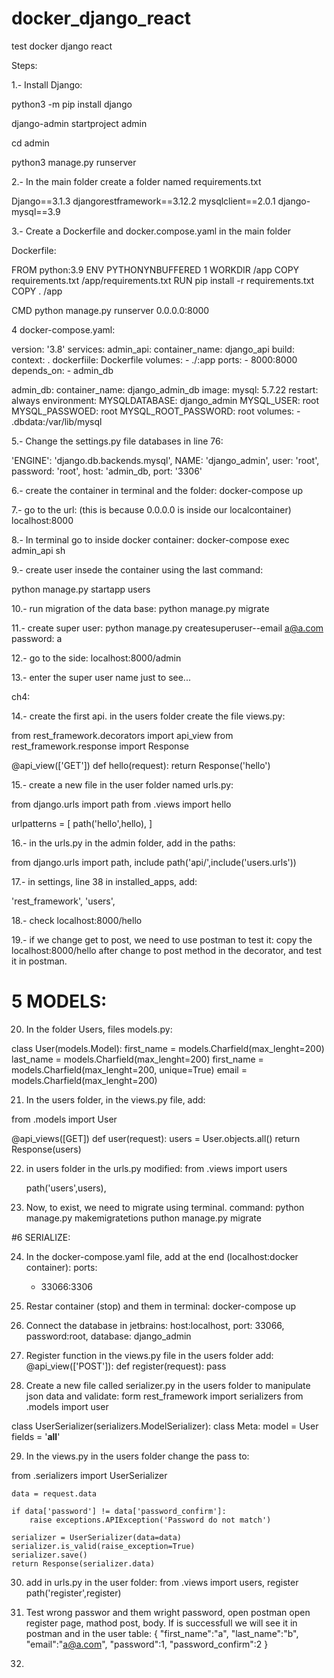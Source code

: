 # docker_django_react
test docker django react


Steps:

1.- Install Django:

python3 -m pip install django

django-admin startproject admin

cd admin

python3 manage.py runserver



2.- In the main folder create a folder named requirements.txt

Django==3.1.3
djangorestframework==3.12.2
mysqlclient==2.0.1
django-mysql==3.9


3.- Create a Dockerfile and docker.compose.yaml in the main folder

Dockerfile:

FROM python:3.9
ENV PYTHONYNBUFFERED 1
WORKDIR /app
COPY requirements.txt /app/requirements.txt
RUN pip install -r requirements.txt
COPY . /app

CMD python manage.py runserver 0.0.0.0:8000

4 docker-compose.yaml:

version: '3.8'
services:
    admin_api:
      container_name: django_api
      build:
        context: .
        dockerfiile: Dockerfile
      volumes:
        - ./:app
      ports:
        - 8000:8000
      depends_on:
        - admin_db
        
  
        
   admin_db:
     container_name: django_admin_db
     image: mysql: 5.7.22
     restart: always
     environment:
       MYSQLDATABASE: django_admin
       MYSQL_USER: root
       MYSQL_PASSWOED: root
       MYSQL_ROOT_PASSWORD: root
     volumes:
       - .dbdata:/var/lib/mysql
       
       
5.- Change the settings.py file databases in line 76:

'ENGINE': 'django.db.backends.mysql',
NAME: 'django_admin',
user: 'root',
password: 'root',
host: 'admin_db,
port: '3306'


6.- create the container in terminal and the folder:
docker-compose up

7.- go to the url: (this is because 0.0.0.0 is inside our localcontainer)
localhost:8000

8.- In terminal go to inside docker container:
docker-compose exec admin_api sh

9.- create user insede the container using the last command:

python manage.py startapp users

10.- run migration of the data base:
python manage.py migrate

11.- create super user:
python manage.py createsuperuser--email a@a.com
password: a

12.- go to the side:
localhost:8000/admin

13.- enter the super user name just to see...

ch4:

14.- create the first api. in the users folder create the file views.py:

from rest_framework.decorators import api_view
from rest_framework.response import Response

@api_view(['GET'])
def hello(request):
  return Response('hello')
  
  
15.- create a new file in the user folder named urls.py:

from django.urls import path
from .views import hello

urlpatterns = [
path('hello',hello),
]

16.- in the urls.py in the admin folder, add in the paths:

from django.urls import path, include
path('api/',include('users.urls'))

17.- in settings, line 38 in installed_apps, add:

'rest_framework',
'users',

18.- check localhost:8000/hello

19.- if we change get to post, we need to use postman to test it:
copy the localhost:8000/hello after change to post method in the decorator, and test it in postman.

# 5 MODELS:

20. In the folder Users, files models.py:

class User(models.Model):
    first_name = models.Charfield(max_lenght=200)
    last_name = models.Charfield(max_lenght=200)
    first_name = models.Charfield(max_lenght=200, unique=True)
    email = models.Charfield(max_lenght=200)
    
21. In the users folder, in the views.py file, add:

from .models import User

@api_views([GET])
def user(request):
    users = User.objects.all()
    return Response(users)
    
    
22. in users folder in the urls.py modified:
    from .views import users
    
    path('users',users),
 
 
23. Now, to exist, we need to migrate using terminal. command:
python manage.py makemigratetions
puthon manage.py migrate

#6 SERIALIZE:

24. In the docker-compose.yaml file, add at the end (localhost:docker container):
    ports:
    - 33066:3306

25.  Restar container (stop) and them in terminal:
docker-compose up

26. Connect the database in jetbrains:
host:localhost, port: 33066, password:root, database: django_admin

27. Register function in the views.py file in the users folder add:
@api_view(['POST']):
def register(request):
    pass
    
28. Create a new file called serializer.py in the users folder to manipulate json data and validate:
form rest_framework import serializers
from .models import user

class UserSerializer(serializers.ModelSerializer):
    class Meta:
        model = User
        fields = '__all__'

29. In the views.py in the users folder change the pass to:

from .serializers import UserSerializer


    data = request.data
    
    if data['password'] != data['password_confirm']:
        raise exceptions.APIException('Password do not match')
        
    serializer = UserSerializer(data=data)
    serializer.is_valid(raise_exception=True)
    serializer.save()
    return Response(serializer.data)

30. add in urls.py in the user folder:
    from .views import users, register
    path('register',register)
    
31. Test wrong passwor and them wright password, open postman open register page, mathod post, body. If is successfull we will see it in postman and in the user table:
{
"first_name":"a",
"last_name":"b",
"email":"a@a.com",
"password":1,
"password_confirm":2
}

32. 

 
